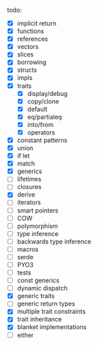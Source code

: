 todo:
* [X] implicit return
* [X] functions
* [X] references
* [X] vectors
* [X] slices
* [X] borrowing
* [X] structs
* [X] impls
* [X] traits
  * [X] display/debug
  * [X] copy/clone
  * [X] default
  * [X] eq/partialeq
  * [X] into/from
  * [X] operators
* [X] constant patterns
* [X] union
* [X] if let
* [X] match
* [X] generics
* [ ] lifetimes
* [ ] closures
* [X] derive
* [ ] iterators
* [ ] smart pointers
* [ ] COW
* [ ] polymorphism
* [ ] type inference
* [ ] backwards type inference
* [ ] macros
* [ ] serde
* [ ] PYO3
* [ ] tests
* [ ] const generics
* [ ] dynamic dispatch
* [X] generic traits
* [ ] generic return types
* [X] multiple trait constraints
* [X] trait inheritance
* [X] blanket implementations
* [ ] either